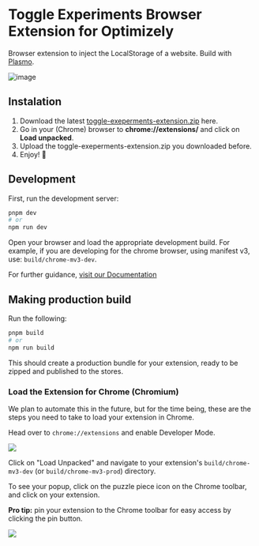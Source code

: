 # Toggle Experiments Browser Extension for Optimizely

Browser extension to inject the LocalStorage of a website. Build with [Plasmo](https://docs.plasmo.com/).

![image](https://user-images.githubusercontent.com/17295145/186227477-9934a3ac-d994-4f41-91f7-bf527ca4e94c.png)

## Instalation

1. Download the latest [toggle-exeperments-extension.zip](https://github.com/aaron5670/toggle-experiments-extension/releases) here.
2. Go in your (Chrome) browser to **chrome://extensions/** and click on **Load unpacked**.
3. Upload the toggle-exeperments-extension.zip you downloaded before.
4. Enjoy! 🙂

## Development

First, run the development server:

```bash
pnpm dev
# or
npm run dev
```

Open your browser and load the appropriate development build. For example, if you are developing for the chrome browser,
using manifest v3, use: `build/chrome-mv3-dev`.

For further guidance, [visit our Documentation](https://docs.plasmo.com/)

## Making production build

Run the following:

```bash
pnpm build
# or
npm run build
```

This should create a production bundle for your extension, ready to be zipped and published to the stores.

### Load the Extension for Chrome (Chromium)
We plan to automate this in the future, but for the time being, these are the steps you need to take to load your extension in Chrome.

Head over to `chrome://extensions` and enable Developer Mode.

![](https://docs.plasmo.com/screenshots/developer_mode.png)

Click on "Load Unpacked" and navigate to your extension's `build/chrome-mv3-dev` (or `build/chrome-mv3-prod`) directory.

To see your popup, click on the puzzle piece icon on the Chrome toolbar, and click on your extension.

**Pro tip:** pin your extension to the Chrome toolbar for easy access by clicking the pin button.

![](https://docs.plasmo.com/screenshots/popup_example.png)
